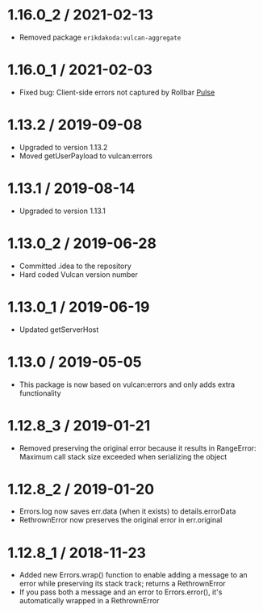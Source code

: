 1.16.0_2 / 2021-02-13
=====================

 * Removed package `erikdakoda:vulcan-aggregate`
 
1.16.0_1 / 2021-02-03
=====================

 * Fixed bug: Client-side errors not captured by Rollbar [Pulse](https://qeebi.monday.com/boards/228275158/pulses/1019241922)
 
1.13.2 / 2019-09-08
=====================

 * Upgraded to version 1.13.2
 * Moved getUserPayload to vulcan:errors
 
1.13.1 / 2019-08-14
=====================

 * Upgraded to version 1.13.1
 
1.13.0_2 / 2019-06-28
=====================

 * Committed .idea to the repository
 * Hard coded Vulcan version number
 
1.13.0_1 / 2019-06-19
=====================

 * Updated getServerHost
 
1.13.0 / 2019-05-05
===================

 * This package is now based on vulcan:errors and only adds extra functionality
 
1.12.8_3 / 2019-01-21
=====================

 * Removed preserving the original error because it results in RangeError: Maximum call stack size exceeded when serializing the object
 
1.12.8_2 / 2019-01-20
=====================

 * Errors.log now saves err.data (when it exists) to details.errorData
 * RethrownError now preserves the original error in err.original

1.12.8_1 / 2018-11-23
=====================

 * Added new Errors.wrap() function to enable adding a message to an error while preserving its stack track; returns a RethrownError
 * If you pass both a message and an error to Errors.error(), it's automatically wrapped in a RethrownError
